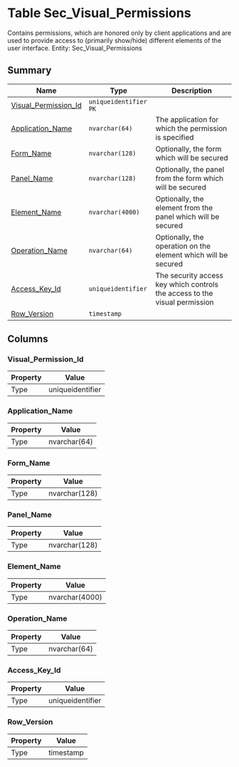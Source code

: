# Table Sec_Visual_Permissions

Contains permissions, which are honored only by client applications and are used to provide access to (primarily show/hide) different elements of the user interface. Entity: Sec_Visual_Permissions

## Summary

| Name | Type | Description |
| - | - | --- |
|[Visual_Permission_Id](#visual_permission_id)|`uniqueidentifier` `PK`||
|[Application_Name](#application_name)|`nvarchar(64)` |The application for which the permission is specified|
|[Form_Name](#form_name)|`nvarchar(128)` |Optionally, the form which will be secured|
|[Panel_Name](#panel_name)|`nvarchar(128)` |Optionally, the panel from the form which will be secured|
|[Element_Name](#element_name)|`nvarchar(4000)` |Optionally, the element from the panel which will be secured|
|[Operation_Name](#operation_name)|`nvarchar(64)` |Optionally, the operation on the element which will be secured|
|[Access_Key_Id](#access_key_id)|`uniqueidentifier` |The security access key which controls the access to the visual permission|
|[Row_Version](#row_version)|`timestamp` ||

## Columns

### Visual_Permission_Id

| Property | Value |
| - | - |
|Type|uniqueidentifier|

### Application_Name

| Property | Value |
| - | - |
|Type|nvarchar(64)|

### Form_Name

| Property | Value |
| - | - |
|Type|nvarchar(128)|

### Panel_Name

| Property | Value |
| - | - |
|Type|nvarchar(128)|

### Element_Name

| Property | Value |
| - | - |
|Type|nvarchar(4000)|

### Operation_Name

| Property | Value |
| - | - |
|Type|nvarchar(64)|

### Access_Key_Id

| Property | Value |
| - | - |
|Type|uniqueidentifier|

### Row_Version

| Property | Value |
| - | - |
|Type|timestamp|


